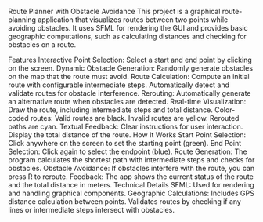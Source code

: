 Route Planner with Obstacle Avoidance
This project is a graphical route-planning application that visualizes routes between two points while avoiding obstacles. It uses SFML for rendering the GUI and provides basic geographic computations, such as calculating distances and checking for obstacles on a route.

Features
Interactive Point Selection:
Select a start and end point by clicking on the screen.
Dynamic Obstacle Generation:
Randomly generate obstacles on the map that the route must avoid.
Route Calculation:
Compute an initial route with configurable intermediate steps.
Automatically detect and validate routes for obstacle interference.
Rerouting:
Automatically generate an alternative route when obstacles are detected.
Real-time Visualization:
Draw the route, including intermediate steps and total distance.
Color-coded routes:
Valid routes are black.
Invalid routes are yellow.
Rerouted paths are cyan.
Textual Feedback:
Clear instructions for user interaction.
Display the total distance of the route.
How It Works
Start Point Selection:
Click anywhere on the screen to set the starting point (green).
End Point Selection:
Click again to select the endpoint (blue).
Route Generation:
The program calculates the shortest path with intermediate steps and checks for obstacles.
Obstacle Avoidance:
If obstacles interfere with the route, you can press R to reroute.
Feedback:
The app shows the current status of the route and the total distance in meters.
Technical Details
SFML:
Used for rendering and handling graphical components.
Geographic Calculations:
Includes GPS distance calculation between points.
Validates routes by checking if any lines or intermediate steps intersect with obstacles.
